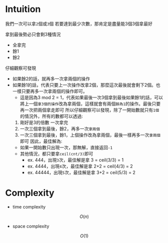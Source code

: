 # Intuition

我們一次可以拿`2`個或`3`個
若要達到最少次數，那肯定是盡量能3個3個拿最好

拿到最後勢必只會剩3種情況
- 全拿完
- 餘1
- 餘2

仔細觀察可發現
- 如果餘2的話，就再多一次拿兩個的操作
- 如果餘1的話，代表只要上一次操作改拿2個，那麼這次最後就會剩下2個。也一樣只要再多一次拿兩個的操作即可。
  - 這是因為3 mod 2 = 1，代表如果最後一次3個拿到最後如果餘1的話，可以將上一個`拿3個的操作`改為拿兩個，這樣就會有兩個`餘為1`的操作。最後只要再一次把兩個拿走即可
所以仔細觀察可以發現，除了一開始數就只有`1個`的情況外，所有的數都可以透過:
  1. 剛好是3的倍數 一次拿完
  2. 一次三個拿到最後，餘2，再多一次`拿兩個`
  3. 一次三個拿到最後，餘1，上個操作改為拿兩個，最後一樣再多一次`拿兩個`即可
因此，最佳解為:
  - 如果一開始數只出現一次，那無解，直接返回`-1`
  - 其他情況，都只要拿`ceil(cnt/3)`即可
    - ex. 444，出現`3`次，最佳解是拿 3 = ceil(3/3) = 1
    - ex. 4444，出現`4`次，最佳解是拿 2+2 = ceil(4/3) = 2
    - ex. 44444，出現`5`次，最佳解是拿 3+2 = ceil(5/3) = 2

# Complexity

- time complexity

$$O(n)$$

- space complexity

$$O(1)$$